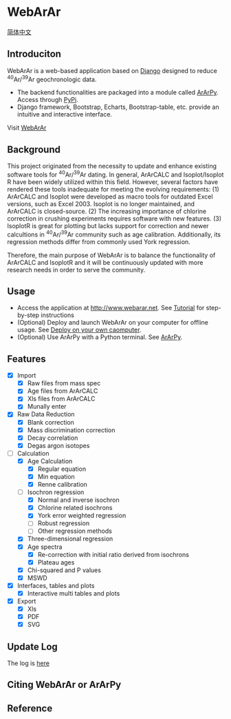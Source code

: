 
# WebArAr

[简体中文](README_zh_CN.md)

## Introduciton

WebArAr is a web-based application based on [Django](https://www.djangoproject.com/) 
designed to reduce <sup>40</sup>Ar/<sup>39</sup>Ar geochronologic data.

* The backend functionalities are packaged into a module called [ArArPy](https://github.com/wuyangchn/ararpy.git). 
Access through [PyPi](https://pypi.org/project/ararpy/).
* Django framework, Bootstrap, Echarts, Bootstrap-table, etc. provide an intuitive and interactive interface.

Visit [WebArAr](https://www.webarar.net)

## Background

This project originated from the necessity to update and enhance existing software tools for <sup>40</sup>Ar/<sup>39</sup>Ar dating. In general, ArArCALC and Isoplot/Isoplot R have been widely utilized within this field. However, several factors have rendered these tools inadequate for meeting the evolving requirements: (1) ArArCALC and Isoplot were developed as macro tools for outdated Excel versions, such as Excel 2003. Isoplot is no longer maintained, and ArArCALC is closed-source. (2) The increasing importance of chlorine correction in crushing experiments requires software with new features. (3) IsoplotR is great for plotting but lacks support for correction and newer calcultions in <sup>40</sup>Ar/<sup>39</sup>Ar community such as age calibration. Additionally, its regression methods differ from commonly used York regression.

Therefore, the main purpose of WebArAr is to balance the functionality of ArArCALC and IsoplotR and it will be continuously updated with more research needs in order to serve the community.


## Usage

* Access the application at http://www.webarar.net.
See [Tutorial](/static/readme/Tutorial.md) for step-by-step instructions
* (Optional) Deploy and launch WebArAr on your computer for offline usage. See [Deploy on your own caomputer](/static/readme/Deployment.md).
* (Optional) Use ArArPy with a Python terminal. See [ArArPy](#ararpy).
<!-- * [Vedio examples]() -->


## Features
- [x] Import
    - [x] Raw files from mass spec
    - [x] Age files from ArArCALC
    - [x] Xls files from ArArCALC
    - [x] Munally enter
- [x] Raw Data Reduction
    - [x] Blank correction
    - [x] Mass discrimination correction
    - [x] Decay correlation
    - [x] Degas argon isotopes
- [ ] Calculation
    - [x] Age Calculation
        - [x] Regular equation
        - [x] Min equation
        - [x] Renne calibration
    - [ ] Isochron regression
        - [x] Normal and inverse isochron
        - [x] Chlorine related isochrons
        - [x] York error weighted regression
        - [ ] Robust regression
        - [ ] Other regression methods
    - [x] Three-dimensional regression
    - [x] Age spectra
        - [x] Re-correction with initial ratio derived from isochrons
        - [x] Plateau ages
    - [x] Chi-squared and P values
    - [x] MSWD 
- [x] Interfaces, tables and plots
    - [x] Interactive multi tables and plots 
- [x] Export
    - [x] Xls
    - [x] PDF
    - [x] SVG

## Update Log

The log is [here](/../CHANGE_LOG.md)

## Citing WebArAr or ArArPy


## Reference

